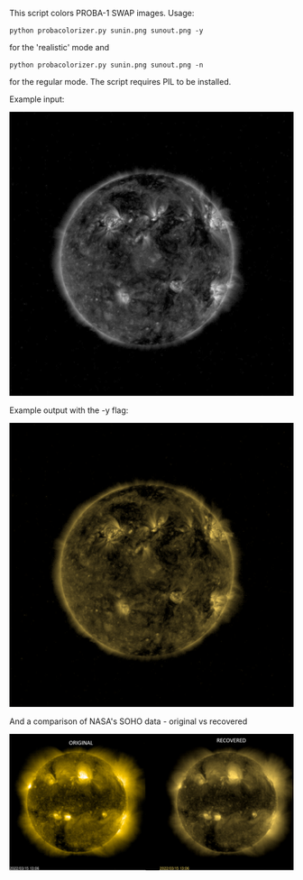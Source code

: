 This script colors PROBA-1 SWAP images. Usage:

``` shell
python probacolorizer.py sunin.png sunout.png -y
```
for the 'realistic' mode and 
``` shell
python probacolorizer.py sunin.png sunout.png -n
```
for the regular mode. 
The script requires PIL to be installed. 

Example input:

![thumbnail](https://raw.githubusercontent.com/zeke800/sat-tools/main/PROBA-1%20Colorizer/sun.png?raw=true)

Example output with the -y flag:

![thumbnail](https://raw.githubusercontent.com/zeke800/sat-tools/main/PROBA-1%20Colorizer/sunout.png?raw=true)

And a comparison of NASA's SOHO data - original vs recovered

![thumbnail](https://raw.githubusercontent.com/zeke800/sat-tools/main/PROBA-1%20Colorizer/comparison.png?raw=true)

